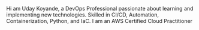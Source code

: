 Hi am Uday Koyande, a DevOps Professional passionate about learning and implementing new technologies. Skilled in CI/CD, Automation, Containerization, Python, and IaC. I am an AWS Certified Cloud Practitioner

<!--
**ukoyande/ukoyande** is a ✨ _special_ ✨ repository because its `README.md` (this file) appears on your GitHub profile.

Here are some ideas to get you started:

- 🔭 I’m currently working on ...
- 🌱 I’m currently learning ...
- 👯 I’m looking to collaborate on ...
- 🤔 I’m looking for help with ...
- 💬 Ask me about ...
- 📫 How to reach me: ...
- 😄 Pronouns: ...
- ⚡ Fun fact: ...
-->
